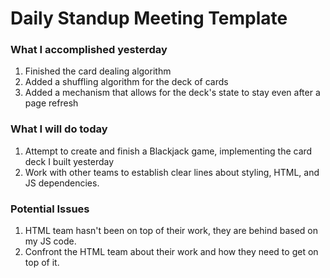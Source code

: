 # Daily Standup Meeting Template

### What I accomplished yesterday
1. Finished the card dealing algorithm
2. Added a shuffling algorithm for the deck of cards
3. Added a mechanism that allows for the deck's state to stay even after a page refresh
   

### What I will do today
1. Attempt to create and finish a Blackjack game, implementing the card deck I built yesterday
2. Work with other teams to establish clear lines about styling, HTML, and JS dependencies.


### Potential Issues 
1. HTML team hasn't been on top of their work, they are behind based on my JS code. 
2. Confront the HTML team about their work and how they need to get on top of it. 